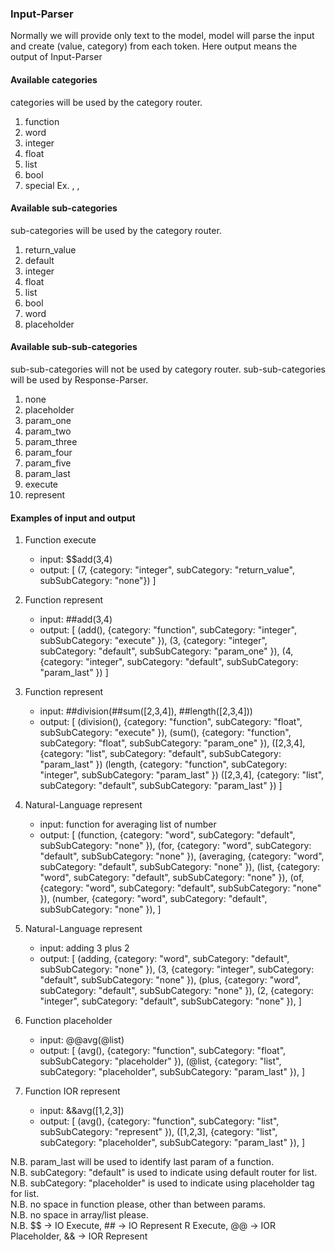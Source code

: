 ### Input-Parser
Normally we will provide only text to the model, 
model will parse the input and create (value, category) from each token.
Here output means the output of Input-Parser

#### Available categories
categories will be used by the category router.
1. function
2. word
3. integer
4. float
5. list
6. bool
7. special Ex. <MUSK>, <BOS>, <EOS>

#### Available sub-categories
sub-categories will be used by the category router.
1. return_value
2. default
3. integer
4. float
5. list
6. bool
7. word
8. placeholder

#### Available sub-sub-categories
sub-sub-categories will not be used by category router.
sub-sub-categories will be used by Response-Parser.
1. none
2. placeholder
3. param_one
4. param_two
5. param_three
6. param_four
7. param_five
8. param_last
9. execute
10. represent

#### Examples of input and output

1. Function execute
   - input: $$add(3,4)
   - output: [
   (7, {category: "integer", subCategory: "return_value", subSubCategory: "none"})
   ]

2. Function represent
   - input: ##add(3,4)
   - output: [
   (add(), {category: "function", subCategory: "integer", subSubCategory: "execute" }), 
   (3, {category: "integer", subCategory: "default", subSubCategory: "param_one" }),
   (4, {category: "integer", subCategory: "default", subSubCategory: "param_last" })
   ]

3. Function represent
   - input: ##division(##sum([2,3,4]), ##length([2,3,4]))
   - output: [
   (division(), {category: "function", subCategory: "float", subSubCategory: "execute" }), 
   (sum(), {category: "function", subCategory: "float", subSubCategory: "param_one" }),
   ([2,3,4], {category: "list", subCategory: "default", subSubCategory: "param_last" })
   (length, {category: "function", subCategory: "integer", subSubCategory: "param_last" })
   ([2,3,4], {category: "list", subCategory: "default", subSubCategory: "param_last" })
   ]

4. Natural-Language represent
   - input: function for averaging list of number
   - output: [
   (function, {category: "word", subCategory: "default", subSubCategory: "none" }), 
   (for, {category: "word", subCategory: "default", subSubCategory: "none" }),
   (averaging, {category: "word", subCategory: "default", subSubCategory: "none" }),
   (list, {category: "word", subCategory: "default", subSubCategory: "none" }),
   (of, {category: "word", subCategory: "default", subSubCategory: "none" }),
   (number, {category: "word", subCategory: "default", subSubCategory: "none" }),
   ]

5. Natural-Language represent
   - input: adding 3 plus 2
   - output: [
   (adding, {category: "word", subCategory: "default", subSubCategory: "none" }), 
   (3, {category: "integer", subCategory: "default", subSubCategory: "none" }),
   (plus, {category: "word", subCategory: "default", subSubCategory: "none" }),
   (2, {category: "integer", subCategory: "default", subSubCategory: "none" }),
   ]

6. Function placeholder
   - input: @@avg(@list)
   - output: [
   (avg(), {category: "function", subCategory: "float", subSubCategory: "placeholder" }), 
   (@list, {category: "list", subCategory: "placeholder", subSubCategory: "param_last" }),
   ]

7. Function IOR represent
   - input: &&avg([1,2,3])
   - output: [
   (avg(), {category: "function", subCategory: "list", subSubCategory: "represent" }), 
   ([1,2,3], {category: "list", subCategory: "placeholder", subSubCategory: "param_last" }),
   ]

N.B. param_last will be used to identify last param of a function.<br>
N.B. subCategory: "default" is used to indicate using default router for list.<br>
N.B. subCategory: "placeholder" is used to indicate using placeholder tag for list.<br>
N.B. no space in function please, other than between params.<br>
N.B. no space in array/list please. <br>
N.B. $$ -> IO Execute, ## -> IO Represent R Execute, @@ -> IOR Placeholder, && -> IOR Represent

